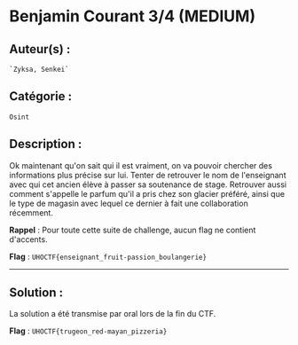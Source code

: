 # Benjamin Courant 3/4 (MEDIUM)

## Auteur(s) :
	`Zyksa, Senkei`

## Catégorie : 
`Osint`

## Description :

Ok maintenant qu'on sait qui il est vraiment, on va pouvoir chercher des informations plus précise sur lui. Tenter de retrouver le nom de l'enseignant avec qui cet ancien élève à passer sa soutenance de stage.
Retrouver aussi comment s'appelle le parfum qu'il a pris chez son glacier préféré, ainsi que le type de magasin avec lequel ce dernier à fait une collaboration récemment.

**Rappel** : Pour toute cette suite de challenge, aucun flag ne contient d'accents.

**Flag** : `UHOCTF{enseignant_fruit-passion_boulangerie}`

---

## Solution :

La solution a été transmise par oral lors de la fin du CTF.


**Flag** : `UHOCTF{trugeon_red-mayan_pizzeria}`